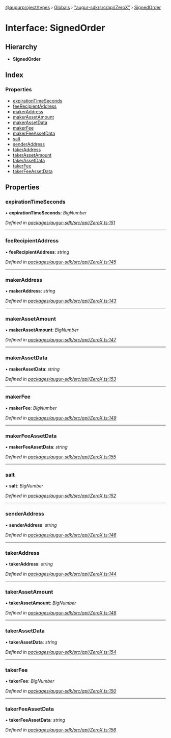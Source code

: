 [@augurproject/types](../README.md) › [Globals](../globals.md) › ["augur-sdk/src/api/ZeroX"](../modules/_augur_sdk_src_api_zerox_.md) › [SignedOrder](_augur_sdk_src_api_zerox_.signedorder.md)

# Interface: SignedOrder

## Hierarchy

* **SignedOrder**

## Index

### Properties

* [expirationTimeSeconds](_augur_sdk_src_api_zerox_.signedorder.md#expirationtimeseconds)
* [feeRecipientAddress](_augur_sdk_src_api_zerox_.signedorder.md#feerecipientaddress)
* [makerAddress](_augur_sdk_src_api_zerox_.signedorder.md#makeraddress)
* [makerAssetAmount](_augur_sdk_src_api_zerox_.signedorder.md#makerassetamount)
* [makerAssetData](_augur_sdk_src_api_zerox_.signedorder.md#makerassetdata)
* [makerFee](_augur_sdk_src_api_zerox_.signedorder.md#makerfee)
* [makerFeeAssetData](_augur_sdk_src_api_zerox_.signedorder.md#makerfeeassetdata)
* [salt](_augur_sdk_src_api_zerox_.signedorder.md#salt)
* [senderAddress](_augur_sdk_src_api_zerox_.signedorder.md#senderaddress)
* [takerAddress](_augur_sdk_src_api_zerox_.signedorder.md#takeraddress)
* [takerAssetAmount](_augur_sdk_src_api_zerox_.signedorder.md#takerassetamount)
* [takerAssetData](_augur_sdk_src_api_zerox_.signedorder.md#takerassetdata)
* [takerFee](_augur_sdk_src_api_zerox_.signedorder.md#takerfee)
* [takerFeeAssetData](_augur_sdk_src_api_zerox_.signedorder.md#takerfeeassetdata)

## Properties

###  expirationTimeSeconds

• **expirationTimeSeconds**: *BigNumber*

*Defined in [packages/augur-sdk/src/api/ZeroX.ts:151](https://github.com/AugurProject/augur/blob/88b6e76efb/packages/augur-sdk/src/api/ZeroX.ts#L151)*

___

###  feeRecipientAddress

• **feeRecipientAddress**: *string*

*Defined in [packages/augur-sdk/src/api/ZeroX.ts:145](https://github.com/AugurProject/augur/blob/88b6e76efb/packages/augur-sdk/src/api/ZeroX.ts#L145)*

___

###  makerAddress

• **makerAddress**: *string*

*Defined in [packages/augur-sdk/src/api/ZeroX.ts:143](https://github.com/AugurProject/augur/blob/88b6e76efb/packages/augur-sdk/src/api/ZeroX.ts#L143)*

___

###  makerAssetAmount

• **makerAssetAmount**: *BigNumber*

*Defined in [packages/augur-sdk/src/api/ZeroX.ts:147](https://github.com/AugurProject/augur/blob/88b6e76efb/packages/augur-sdk/src/api/ZeroX.ts#L147)*

___

###  makerAssetData

• **makerAssetData**: *string*

*Defined in [packages/augur-sdk/src/api/ZeroX.ts:153](https://github.com/AugurProject/augur/blob/88b6e76efb/packages/augur-sdk/src/api/ZeroX.ts#L153)*

___

###  makerFee

• **makerFee**: *BigNumber*

*Defined in [packages/augur-sdk/src/api/ZeroX.ts:149](https://github.com/AugurProject/augur/blob/88b6e76efb/packages/augur-sdk/src/api/ZeroX.ts#L149)*

___

###  makerFeeAssetData

• **makerFeeAssetData**: *string*

*Defined in [packages/augur-sdk/src/api/ZeroX.ts:155](https://github.com/AugurProject/augur/blob/88b6e76efb/packages/augur-sdk/src/api/ZeroX.ts#L155)*

___

###  salt

• **salt**: *BigNumber*

*Defined in [packages/augur-sdk/src/api/ZeroX.ts:152](https://github.com/AugurProject/augur/blob/88b6e76efb/packages/augur-sdk/src/api/ZeroX.ts#L152)*

___

###  senderAddress

• **senderAddress**: *string*

*Defined in [packages/augur-sdk/src/api/ZeroX.ts:146](https://github.com/AugurProject/augur/blob/88b6e76efb/packages/augur-sdk/src/api/ZeroX.ts#L146)*

___

###  takerAddress

• **takerAddress**: *string*

*Defined in [packages/augur-sdk/src/api/ZeroX.ts:144](https://github.com/AugurProject/augur/blob/88b6e76efb/packages/augur-sdk/src/api/ZeroX.ts#L144)*

___

###  takerAssetAmount

• **takerAssetAmount**: *BigNumber*

*Defined in [packages/augur-sdk/src/api/ZeroX.ts:148](https://github.com/AugurProject/augur/blob/88b6e76efb/packages/augur-sdk/src/api/ZeroX.ts#L148)*

___

###  takerAssetData

• **takerAssetData**: *string*

*Defined in [packages/augur-sdk/src/api/ZeroX.ts:154](https://github.com/AugurProject/augur/blob/88b6e76efb/packages/augur-sdk/src/api/ZeroX.ts#L154)*

___

###  takerFee

• **takerFee**: *BigNumber*

*Defined in [packages/augur-sdk/src/api/ZeroX.ts:150](https://github.com/AugurProject/augur/blob/88b6e76efb/packages/augur-sdk/src/api/ZeroX.ts#L150)*

___

###  takerFeeAssetData

• **takerFeeAssetData**: *string*

*Defined in [packages/augur-sdk/src/api/ZeroX.ts:156](https://github.com/AugurProject/augur/blob/88b6e76efb/packages/augur-sdk/src/api/ZeroX.ts#L156)*
